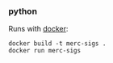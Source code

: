 ### python

Runs with [docker](docker.com):
```
docker build -t merc-sigs .
docker run merc-sigs
```